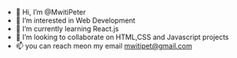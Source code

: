 - 👋 Hi, I’m @MwitiPeter
- 👀 I’m interested in Web Development
- 🌱 I’m currently learning React.js 
- 💞️ I’m looking to collaborate on HTML,CSS and Javascript projects
- 📫 you can reach meon my email mwitipet@gmail.com 

<!---
MwitiPeter/MwitiPeter is a ✨ special ✨ repository because its `README.md` (this file) appears on your GitHub profile.
You can click the Preview link to take a look at your changes.
--->
